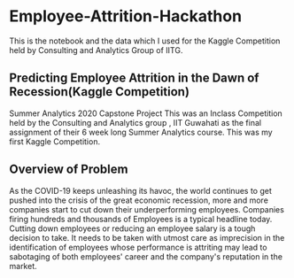 # Employee-Attrition-Hackathon
This is the notebook and the data which I used for the Kaggle Competition held by Consulting and Analytics Group of IITG.

## Predicting Employee Attrition in the Dawn of Recession(Kaggle Competition)
Summer Analytics 2020 Capstone Project
This was an Inclass Competition held by the Consulting and Analytics group , IIT Guwahati as the final assignment of their 6 week long Summer Analytics course. This was my first Kaggle Competition.

## Overview of Problem
As the COVID-19 keeps unleashing its havoc, the world continues to get pushed into the crisis of the great economic recession, more and more companies start to cut down their underperforming employees. Companies firing hundreds and thousands of Employees is a typical headline today. Cutting down employees or reducing an employee salary is a tough decision to take. It needs to be taken with utmost care as imprecision in the identification of employees whose performance is attriting may lead to sabotaging of both employees' career and the company's reputation in the market.
